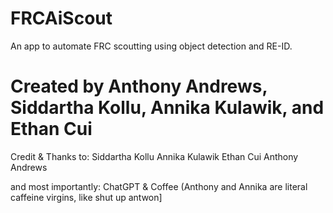 # FRCAiScout
An app to automate FRC scoutting using object detection and RE-ID.

# Created by Anthony Andrews, Siddartha Kollu, Annika Kulawik, and Ethan Cui

Credit & Thanks to:
Siddartha Kollu
Annika Kulawik
Ethan Cui
Anthony Andrews

and most importantly:
ChatGPT & Coffee (Anthony and Annika are literal caffeine virgins, like shut up antwon]
